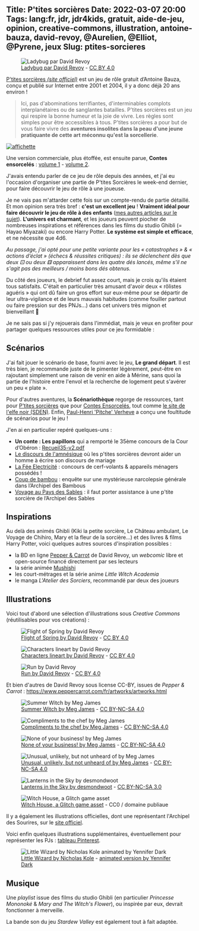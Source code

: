Title: P'tites sorcières
Date: 2022-03-07 20:00
Tags: lang:fr, jdr, jdr4kids, gratuit, aide-de-jeu, opinion, creative-commons, illustration, antoine-bauza, david-revoy, @Aurelien, @Elliot, @Pyrene, jeux
Slug: ptites-sorcieres
---

<figure>
  <img alt="Ladybug par David Revoy" src="images/2022/03/Ladybug-by-DavidRevoy.jpg"></noscript>
  <figcaption>
    <a href="https://www.davidrevoy.com/article541/illustration-ladybug-remake">Ladybug par David Revoy</a>
    - <a href="https://creativecommons.org/licenses/by/3.0/">CC BY 4.0</a>
  </figcaption>
</figure>

[P'tites sorcières _(site officiel)_](http://toinito.free.fr/fr/jdr/psorcieres.php) est un jeu de rôle gratuit d’Antoine Bauza,
conçu et publié sur Internet entre 2001 et 2004, il y a donc déjà 20 ans environ !

> Ici, pas d'abominations terrifiantes, d'interminables complots interplanétaires ou de sanglantes batailles. P'tites sorcières est un jeu qui respire la bonne humeur et la joie de vivre.
> Les règles sont simples pour être accessibles à tous. P'tites sorcières a pour but de vous faire vivre des **aventures insolites dans la peau d'une jeune pratiquante de cette art méconnu qu'est la sorcellerie**.

[![affichette](images/2022/03/psa4.jpg)](images/2022/03/psa4.jpg)

Une version commerciale, plus étoffée, est ensuite parue, **Contes ensorcelés** :
[volume 1](http://toinito.free.fr/fr/jdr/ce.php) - [volume 2](http://toinito.free.fr/fr/jdr/ce2.php).

J'avais entendu parler de ce jeu de rôle depuis des années, et j'ai eu l'occasion d'organiser une partie de P'tites Sorcières
le week-end dernier, pour faire découvrir le jeu de rôle à une joueuse.

Je ne vais pas m'attarder cette fois sur un compte-rendu de partie détaillé.
Et mon opinion sera très bref : **c'est un excellent jeu** !
**Vraiment idéal pour faire découvrir le jeu de rôle à des enfants** ([mes autres articles sur le sujet](tag/jdr4kids.html)).
**L'univers est charmant**, et les joueurs peuvent piocher de nombreuses inspirations et références
dans les films du studio Ghibli (= Hayao Miyazaki) ou encore Harry Potter.
**Le système est simple et efficace**, et ne nécessite que 4d6.

_Au passage, j'ai opté pour une petite variante pour les « catastrophes » & « actions d’éclat » (échecs & réussites critiques) :
ils se déclenchent dès que deux ⚀ ou deux ⚅ apparaissent dans les quatre dés lancés, même s'il ne s'agit pas des meilleurs / moins bons dés obtenus._

Du côté des joueurs, le debrief fut assez court, mais je crois qu'ils étaient tous satisfaits.
C'était en particulier très amusant d'avoir deux « rôlistes aguéris » qui ont dû faire un gros effort sur eux-même
pour se départir de leur ultra-vigilance et de leurs mauvais habitudes (comme fouiller partout ou faire pression sur des PNJs...)
dans cet univers très mignon et bienveillant 🤣

Je ne sais pas si j'y rejouerais dans l'immédiat,
mais je veux en profiter pour partager quelques ressources utiles pour ce jeu formidable :

## Scénarios
J'ai fait jouer le scénario de base, fourni avec le jeu, **Le grand départ**.
Il est très bien, je recommande juste de le pimenter légèrement,
peut-être en rajoutant simplement une raison de venir en aide à Mérine,
sans quoi la partie de l'histoire entre l'envol et la recherche de logement peut s'avérer un peu « plate ».

Pour d'autres aventures, la **Scénariothèque** regorge de ressources,
tant pour [P'tites sorcières](https://www.scenariotheque.org/Document/info_jeu.php?f_id_jeu=161)
que pour [Contes Ensorcelés](https://www.scenariotheque.org/Document/info_jeu.php?f_id_jeu=297),
tout comme [le site de l'elfe noir (SDEN)](https://www.sden.org/p-tites-sorcieres/).
Enfin, [Paul-Henri 'Pitche' Verheve](http://scenarios-aides-de-jeu-jdr-jdra.blogspot.com/search/label/P%27tites%20sorci%C3%A8res)
a conçu une foultitude de scénarios pour le jeu !

J'en ai en particulier repéré quelques-uns :

* **Un conte : Les papillons** qui a remporté le 35ème concours de la Cour d’Obéron : [Recueil35-v2.pdf](http://couroberon.com/auteur/Recueil35-v2.pdf)
* [Le discours de l'amnésique](https://www.scenariotheque.org/Document/info_doc.php?id_doc=7202) où les p'tites sorcières devront aider un homme à écrire son discours de mariage
* [La Fée Electricité](https://www.scenariotheque.org/Document/info_doc.php?id_doc=6734) : concours de cerf-volants & appareils ménagers possédés !
* [Coup de bambou](http://scenarios-aides-de-jeu-jdr-jdra.blogspot.com/2009/08/coup-de-bambou.html) : enquête sur une mystérieuse narcolepsie générale dans l’Archipel des Bambous
* [Voyage au Pays des Sables](https://www.scenariotheque.org/Document/info_doc.php?id_doc=4655) : il faut porter assistance à une p'tite sorcière de l’Archipel des Sables

## Inspirations
Au delà des animés Ghibli (Kiki la petite sorcière, Le Château ambulant, Le Voyage de Chihiro, Mary et la fleur de la sorcière...)
et des livres & films Harry Potter, voici quelques autres sources d'inspiration possibles :

* la BD en ligne [Pepper & Carrot](http://www.peppercarrot.com/) de David Revoy, un _webcomic_ libre et open-source financé directement par ses lecteurs
* la série animée [Mushishi](https://fr.wikipedia.org/wiki/Mushishi)
* les court-métrages et la série anime _Little Witch Academia_
* le manga _L'Atelier des Sorciers_, recommandé par deux des joueurs

## Illustrations
Voici tout d'abord une sélection d'illustrations sous _Creative Commons_ (réutilisables pour vos créations) :

<figure class="lazyload" data-noscript="">
  <noscript><img alt="Flight of Spring by David Revoy" src="images/2022/03/2019-02-27_Flight-of-Spring_extended-version_by-David-Revoy.jpg"></noscript>
  <figcaption>
    <a href="https://www.peppercarrot.com/fr/viewer/artworks__2019-02-27_Flight-of-Spring_extended-version_by-David-Revoy.html">Flight of Spring by David Revoy</a>
    - <a href="https://creativecommons.org/licenses/by/3.0/">CC BY 4.0</a>
  </figcaption>
</figure>

<figure class="lazyload" data-noscript="">
  <noscript><img alt="Characters lineart by David Revoy" src="images/2022/03/2016-02-25_characters-lineart_by-David-Revoy.jpg"></noscript>
  <figcaption>
    <a href="https://www.peppercarrot.com/la/viewer/misc__2016-02-25_characters-lineart_by-David-Revoy.html">Characters lineart by David Revoy</a>
    - <a href="https://creativecommons.org/licenses/by/3.0/">CC BY 4.0</a>
  </figcaption>
</figure>

<figure class="lazyload" data-noscript="">
  <noscript><img alt="Run by David Revoy" src="images/2022/03/2017-10-11_run_by-David-Revoy.jpg"></noscript>
  <figcaption>
    <a href="https://www.davidrevoy.com/article353/run">Run by David Revoy</a>
    - <a href="https://creativecommons.org/licenses/by/3.0/">CC BY 4.0</a>
  </figcaption>
</figure>

Et bien d'autres de David Revoy sous license CC-BY, issues de _Pepper & Carrot_ :
<https://www.peppercarrot.com/fr/artworks/artworks.html>

<figure class="lazyload" data-noscript="">
  <noscript><img alt="Summer Witch by Meg James" src="images/2022/03/summer-witch-MegJames-CC-BY-NC-SA.png"></noscript>
  <figcaption>
    <a href="http://meg-james.com/art/summer-witch/">Summer Witch by Meg James</a>
    - <a href="https://creativecommons.org/licenses/by-nc-sa/4.0/">CC BY-NC-SA 4.0</a>
  </figcaption>
</figure>

<figure class="lazyload" data-noscript="">
  <noscript><img alt="Compliments to the chef by Meg James" src="images/2022/03/compliments-to-the-chef-MegJames-CC-BY-NC-SA.png"></noscript>
  <figcaption>
    <a href="http://meg-james.com/art/compliments-to-the-chef/">Compliments to the chef by Meg James</a>
    - <a href="https://creativecommons.org/licenses/by-nc-sa/4.0/">CC BY-NC-SA 4.0</a>
  </figcaption>
</figure>

<figure class="lazyload" data-noscript="">
  <noscript><img alt="None of your business! by Meg James" src="images/2022/03/none-of-your-business-MegJames-CC-BY-NC-SA.png"></noscript>
  <figcaption>
    <a href="http://meg-james.com/art/none-of-your-business/">None of your business! by Meg James</a>
    - <a href="https://creativecommons.org/licenses/by-nc-sa/4.0/">CC BY-NC-SA 4.0</a>
  </figcaption>
</figure>

<figure class="lazyload" data-noscript="">
  <noscript><img alt="Unusual, unlikely, but not unheard of by Meg James" src="images/2022/03/unusual-unlikely-but-not-unheard-of-MegJames-CC-BY-NC-SA.png"></noscript>
  <figcaption>
    <a href="http://meg-james.com/art/unusual-unlikely-but-not-unheard-of/">Unusual, unlikely, but not unheard of by Meg James</a>
    - <a href="https://creativecommons.org/licenses/by-nc-sa/4.0/">CC BY-NC-SA 4.0</a>
  </figcaption>
</figure>

<figure class="lazyload" data-noscript="">
  <noscript><img alt="Lanterns in the Sky by desmondwoot" src="images/2022/03/desmondwoot-Lanterns-in-the-Sky-CC-BY-NC-SA.jpg"></noscript>
  <figcaption>
    <a href="https://www.deviantart.com/desmondwoot/art/Lanterns-in-the-Sky-357624151">Lanterns in the Sky by desmondwoot</a>
    - <a href="https://creativecommons.org/licenses/by-nc-sa/3.0/">CC BY-NC-SA 3.0</a>
  </figcaption>
</figure>

<figure class="lazyload" data-noscript="">
  <noscript><img alt="Witch House, a Glitch game asset" src="images/2022/03/witch-house-public-domain.svg"></noscript>
  <figcaption>
    <a href="https://www.glitchthegame.com/public-domain-game-art/">Witch House, a Glitch game asset</a>
    - CC0 / domaine publiaue
  </figcaption>
</figure>

Il y a également les illustrations officielles, dont une représentant l'Archipel des Sourires,
sur le [site officiel](http://toinito.free.fr/fr/jdr/psorcieres.php).

Voici enfin quelques illustrations supplémentaires, éventuellement pour représenter les PJs : [tableau Pinterest](https://www.pinterest.fr/drmaxkurt/ptites-sorci%C3%A8res/).

<figure class="lazyload" data-noscript="">
  <noscript><img alt="Little Wizard by Nicholas Kole animated by Yennifer Dark" src="images/2022/03/LittleWizard-by-NicholasKole-animated-by-YenniferDark.gif"></noscript>
  <figcaption>
    <a href="https://www.artstation.com/artwork/VDw6X">Little Wizard by Nicholas Kole</a>
    - <a href="https://twitter.com/Ulkhror/status/802474344748183552">animated version by Yennifer Dark</a>
  </figcaption>
</figure>

## Musique
Une _playlist_ issue des films du studio Ghibli (en particulier _Princesse Mononoké_ & _Mary and The Witch's Flower_),
ou inspirée par eux, devrait fonctionner à merveille.

La bande son du jeu _Stardew Valley_ est également tout à fait adaptée.


<style>
article img { max-height: 80vh; }
.lazyloading { opacity: 0; }
.lazyloaded { opacity: 1; transition: opacity 300ms; }
</style>
<script>
function setTitles() {
  document.querySelectorAll('article img').forEach(img => img.title = img.alt)
  setTimeout(setTitles, 2000);
}
setTitles();
</script>
